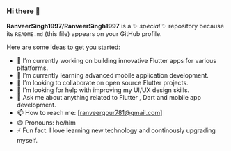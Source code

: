 ### Hi there 👋


**RanveerSingh1997/RanveerSingh1997** is a ✨ _special_ ✨ repository because its `README.md` (this file) appears on your GitHub profile.

Here are some ideas to get you started:

- 🔭 I’m currently working on building innovative Flutter apps for various plfatforms.
- 🌱 I’m currently learning advanced mobile application development.
- 👯 I’m looking to collaborate on open source Flutter projects.
- 🤔 I’m looking for help with improving my UI/UX design skills.
- 💬 Ask me about anything related to Flutter , Dart and mobile app development.
- 📫 How to reach me: [ranveergour781@gmail.com]
- 😄 Pronouns: he/him
- ⚡ Fun fact: I love learning new technology and continously upgrading myself.
